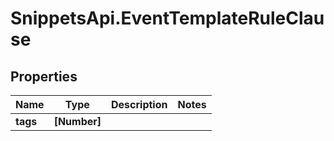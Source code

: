 # SnippetsApi.EventTemplateRuleClause

## Properties
Name | Type | Description | Notes
------------ | ------------- | ------------- | -------------
**tags** | **[Number]** |  | 


